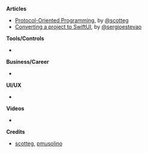 
**Articles**

* [Protocol-Oriented Programming](https://scotteg.github.io/protocol-oriented-programming), by [@scotteg](https://twitter.com/scotteg)
* [Converting a project to SwiftUI](https://sergioestevao.com/2020/04/13/converting-a-project-to-swiftui/), by [@sergioestevao](https://twitter.com/sergioestevao)

**Tools/Controls**

* 

**Business/Career**

* 

**UI/UX**

*

**Videos**

* 

**Credits**

* [scotteg](https://github.com/scotteg), [pmusolino](https://github.com/pmusolino)
